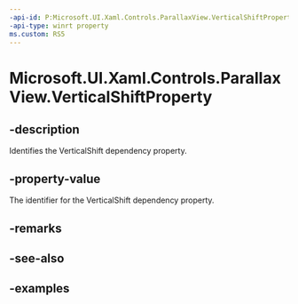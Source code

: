 ```yaml
---
-api-id: P:Microsoft.UI.Xaml.Controls.ParallaxView.VerticalShiftProperty
-api-type: winrt property
ms.custom: RS5
---
```

<!-- Property syntax.
public DependencyProperty VerticalShiftProperty { get; }
-->

# Microsoft.UI.Xaml.Controls.ParallaxView.VerticalShiftProperty


## -description

Identifies the VerticalShift dependency property.


## -property-value

The identifier for the VerticalShift dependency property.


## -remarks


## -see-also


## -examples


